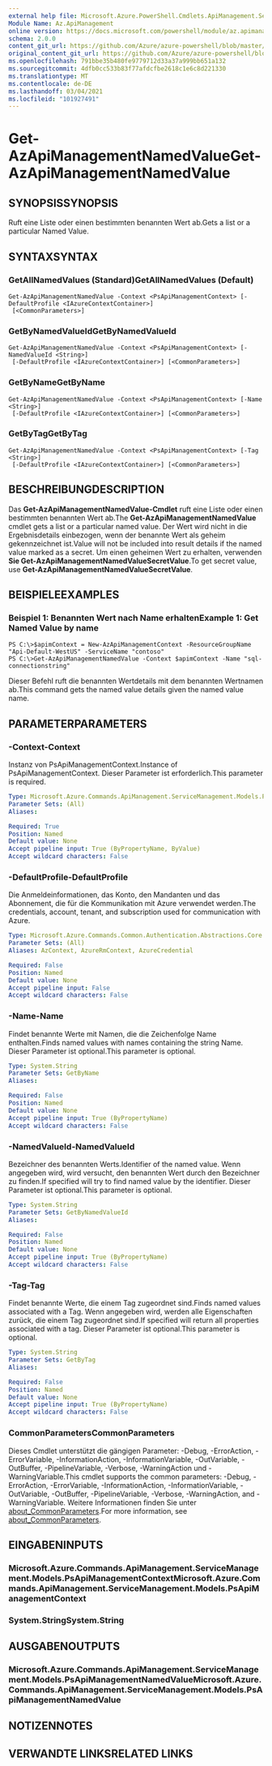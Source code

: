 ```yaml
---
external help file: Microsoft.Azure.PowerShell.Cmdlets.ApiManagement.ServiceManagement.dll-Help.xml
Module Name: Az.ApiManagement
online version: https://docs.microsoft.com/powershell/module/az.apimanagement/get-azapimanagementnamedvalue
schema: 2.0.0
content_git_url: https://github.com/Azure/azure-powershell/blob/master/src/ApiManagement/ApiManagement/help/Get-AzApiManagementNamedValue.md
original_content_git_url: https://github.com/Azure/azure-powershell/blob/master/src/ApiManagement/ApiManagement/help/Get-AzApiManagementNamedValue.md
ms.openlocfilehash: 791bbe35b480fe9779712d33a37a999bb651a132
ms.sourcegitcommit: 4dfb0cc533b83f77afdcfbe2618c1e6c8d221330
ms.translationtype: MT
ms.contentlocale: de-DE
ms.lasthandoff: 03/04/2021
ms.locfileid: "101927491"
---
```

# <span data-ttu-id="a991a-101">Get-AzApiManagementNamedValue</span><span class="sxs-lookup"><span data-stu-id="a991a-101">Get-AzApiManagementNamedValue</span></span>

## <span data-ttu-id="a991a-102">SYNOPSIS</span><span class="sxs-lookup"><span data-stu-id="a991a-102">SYNOPSIS</span></span>
<span data-ttu-id="a991a-103">Ruft eine Liste oder einen bestimmten benannten Wert ab.</span><span class="sxs-lookup"><span data-stu-id="a991a-103">Gets a list or a particular Named Value.</span></span>

## <span data-ttu-id="a991a-104">SYNTAX</span><span class="sxs-lookup"><span data-stu-id="a991a-104">SYNTAX</span></span>

### <span data-ttu-id="a991a-105">GetAllNamedValues (Standard)</span><span class="sxs-lookup"><span data-stu-id="a991a-105">GetAllNamedValues (Default)</span></span>
```
Get-AzApiManagementNamedValue -Context <PsApiManagementContext> [-DefaultProfile <IAzureContextContainer>]
 [<CommonParameters>]
```

### <span data-ttu-id="a991a-106">GetByNamedValueId</span><span class="sxs-lookup"><span data-stu-id="a991a-106">GetByNamedValueId</span></span>
```
Get-AzApiManagementNamedValue -Context <PsApiManagementContext> [-NamedValueId <String>]
 [-DefaultProfile <IAzureContextContainer>] [<CommonParameters>]
```

### <span data-ttu-id="a991a-107">GetByName</span><span class="sxs-lookup"><span data-stu-id="a991a-107">GetByName</span></span>
```
Get-AzApiManagementNamedValue -Context <PsApiManagementContext> [-Name <String>]
 [-DefaultProfile <IAzureContextContainer>] [<CommonParameters>]
```

### <span data-ttu-id="a991a-108">GetByTag</span><span class="sxs-lookup"><span data-stu-id="a991a-108">GetByTag</span></span>
```
Get-AzApiManagementNamedValue -Context <PsApiManagementContext> [-Tag <String>]
 [-DefaultProfile <IAzureContextContainer>] [<CommonParameters>]
```

## <span data-ttu-id="a991a-109">BESCHREIBUNG</span><span class="sxs-lookup"><span data-stu-id="a991a-109">DESCRIPTION</span></span>
<span data-ttu-id="a991a-110">Das **Get-AzApiManagementNamedValue-Cmdlet** ruft eine Liste oder einen bestimmten benannten Wert ab.</span><span class="sxs-lookup"><span data-stu-id="a991a-110">The **Get-AzApiManagementNamedValue** cmdlet gets a list or a particular named value.</span></span>
<span data-ttu-id="a991a-111">Der Wert wird nicht in die Ergebnisdetails einbezogen, wenn der benannte Wert als geheim gekennzeichnet ist.</span><span class="sxs-lookup"><span data-stu-id="a991a-111">Value will not be included into result details if the named value marked as a secret.</span></span> <span data-ttu-id="a991a-112">Um einen geheimen Wert zu erhalten, verwenden **Sie Get-AzApiManagementNamedValueSecretValue**.</span><span class="sxs-lookup"><span data-stu-id="a991a-112">To get secret value, use **Get-AzApiManagementNamedValueSecretValue**.</span></span>

## <span data-ttu-id="a991a-113">BEISPIELE</span><span class="sxs-lookup"><span data-stu-id="a991a-113">EXAMPLES</span></span>

### <span data-ttu-id="a991a-114">Beispiel 1: Benannten Wert nach Name erhalten</span><span class="sxs-lookup"><span data-stu-id="a991a-114">Example 1: Get Named Value by name</span></span>
```
PS C:\>$apimContext = New-AzApiManagementContext -ResourceGroupName "Api-Default-WestUS" -ServiceName "contoso"
PS C:\>Get-AzApiManagementNamedValue -Context $apimContext -Name "sql-connectionstring"
```

<span data-ttu-id="a991a-115">Dieser Befehl ruft die benannten Wertdetails mit dem benannten Wertnamen ab.</span><span class="sxs-lookup"><span data-stu-id="a991a-115">This command gets the named value details given the named value name.</span></span>

## <span data-ttu-id="a991a-116">PARAMETER</span><span class="sxs-lookup"><span data-stu-id="a991a-116">PARAMETERS</span></span>

### <span data-ttu-id="a991a-117">-Context</span><span class="sxs-lookup"><span data-stu-id="a991a-117">-Context</span></span>
<span data-ttu-id="a991a-118">Instanz von PsApiManagementContext.</span><span class="sxs-lookup"><span data-stu-id="a991a-118">Instance of PsApiManagementContext.</span></span>
<span data-ttu-id="a991a-119">Dieser Parameter ist erforderlich.</span><span class="sxs-lookup"><span data-stu-id="a991a-119">This parameter is required.</span></span>

```yaml
Type: Microsoft.Azure.Commands.ApiManagement.ServiceManagement.Models.PsApiManagementContext
Parameter Sets: (All)
Aliases:

Required: True
Position: Named
Default value: None
Accept pipeline input: True (ByPropertyName, ByValue)
Accept wildcard characters: False
```

### <span data-ttu-id="a991a-120">-DefaultProfile</span><span class="sxs-lookup"><span data-stu-id="a991a-120">-DefaultProfile</span></span>
<span data-ttu-id="a991a-121">Die Anmeldeinformationen, das Konto, den Mandanten und das Abonnement, die für die Kommunikation mit Azure verwendet werden.</span><span class="sxs-lookup"><span data-stu-id="a991a-121">The credentials, account, tenant, and subscription used for communication with Azure.</span></span>

```yaml
Type: Microsoft.Azure.Commands.Common.Authentication.Abstractions.Core.IAzureContextContainer
Parameter Sets: (All)
Aliases: AzContext, AzureRmContext, AzureCredential

Required: False
Position: Named
Default value: None
Accept pipeline input: False
Accept wildcard characters: False
```

### <span data-ttu-id="a991a-122">-Name</span><span class="sxs-lookup"><span data-stu-id="a991a-122">-Name</span></span>
<span data-ttu-id="a991a-123">Findet benannte Werte mit Namen, die die Zeichenfolge Name enthalten.</span><span class="sxs-lookup"><span data-stu-id="a991a-123">Finds named values with names containing the string Name.</span></span>
<span data-ttu-id="a991a-124">Dieser Parameter ist optional.</span><span class="sxs-lookup"><span data-stu-id="a991a-124">This parameter is optional.</span></span>

```yaml
Type: System.String
Parameter Sets: GetByName
Aliases:

Required: False
Position: Named
Default value: None
Accept pipeline input: True (ByPropertyName)
Accept wildcard characters: False
```

### <span data-ttu-id="a991a-125">-NamedValueId</span><span class="sxs-lookup"><span data-stu-id="a991a-125">-NamedValueId</span></span>
<span data-ttu-id="a991a-126">Bezeichner des benannten Werts.</span><span class="sxs-lookup"><span data-stu-id="a991a-126">Identifier of the named value.</span></span>
<span data-ttu-id="a991a-127">Wenn angegeben wird, wird versucht, den benannten Wert durch den Bezeichner zu finden.</span><span class="sxs-lookup"><span data-stu-id="a991a-127">If specified will try to find named value by the identifier.</span></span>
<span data-ttu-id="a991a-128">Dieser Parameter ist optional.</span><span class="sxs-lookup"><span data-stu-id="a991a-128">This parameter is optional.</span></span>

```yaml
Type: System.String
Parameter Sets: GetByNamedValueId
Aliases:

Required: False
Position: Named
Default value: None
Accept pipeline input: True (ByPropertyName)
Accept wildcard characters: False
```

### <span data-ttu-id="a991a-129">-Tag</span><span class="sxs-lookup"><span data-stu-id="a991a-129">-Tag</span></span>
<span data-ttu-id="a991a-130">Findet benannte Werte, die einem Tag zugeordnet sind.</span><span class="sxs-lookup"><span data-stu-id="a991a-130">Finds named values associated with a Tag.</span></span>
<span data-ttu-id="a991a-131">Wenn angegeben wird, werden alle Eigenschaften zurück, die einem Tag zugeordnet sind.</span><span class="sxs-lookup"><span data-stu-id="a991a-131">If specified will return all properties associated with a tag.</span></span>
<span data-ttu-id="a991a-132">Dieser Parameter ist optional.</span><span class="sxs-lookup"><span data-stu-id="a991a-132">This parameter is optional.</span></span>

```yaml
Type: System.String
Parameter Sets: GetByTag
Aliases:

Required: False
Position: Named
Default value: None
Accept pipeline input: True (ByPropertyName)
Accept wildcard characters: False
```

### <span data-ttu-id="a991a-133">CommonParameters</span><span class="sxs-lookup"><span data-stu-id="a991a-133">CommonParameters</span></span>
<span data-ttu-id="a991a-134">Dieses Cmdlet unterstützt die gängigen Parameter: -Debug, -ErrorAction, -ErrorVariable, -InformationAction, -InformationVariable, -OutVariable, -OutBuffer, -PipelineVariable, -Verbose, -WarningAction und -WarningVariable.</span><span class="sxs-lookup"><span data-stu-id="a991a-134">This cmdlet supports the common parameters: -Debug, -ErrorAction, -ErrorVariable, -InformationAction, -InformationVariable, -OutVariable, -OutBuffer, -PipelineVariable, -Verbose, -WarningAction, and -WarningVariable.</span></span> <span data-ttu-id="a991a-135">Weitere Informationen finden Sie unter [about_CommonParameters](http://go.microsoft.com/fwlink/?LinkID=113216).</span><span class="sxs-lookup"><span data-stu-id="a991a-135">For more information, see [about_CommonParameters](http://go.microsoft.com/fwlink/?LinkID=113216).</span></span>

## <span data-ttu-id="a991a-136">EINGABEN</span><span class="sxs-lookup"><span data-stu-id="a991a-136">INPUTS</span></span>

### <span data-ttu-id="a991a-137">Microsoft.Azure.Commands.ApiManagement.ServiceManagement.Models.PsApiManagementContext</span><span class="sxs-lookup"><span data-stu-id="a991a-137">Microsoft.Azure.Commands.ApiManagement.ServiceManagement.Models.PsApiManagementContext</span></span>

### <span data-ttu-id="a991a-138">System.String</span><span class="sxs-lookup"><span data-stu-id="a991a-138">System.String</span></span>

## <span data-ttu-id="a991a-139">AUSGABEN</span><span class="sxs-lookup"><span data-stu-id="a991a-139">OUTPUTS</span></span>

### <span data-ttu-id="a991a-140">Microsoft.Azure.Commands.ApiManagement.ServiceManagement.Models.PsApiManagementNamedValue</span><span class="sxs-lookup"><span data-stu-id="a991a-140">Microsoft.Azure.Commands.ApiManagement.ServiceManagement.Models.PsApiManagementNamedValue</span></span>

## <span data-ttu-id="a991a-141">NOTIZEN</span><span class="sxs-lookup"><span data-stu-id="a991a-141">NOTES</span></span>

## <span data-ttu-id="a991a-142">VERWANDTE LINKS</span><span class="sxs-lookup"><span data-stu-id="a991a-142">RELATED LINKS</span></span>
